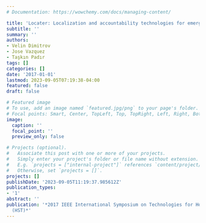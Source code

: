 ```yaml
---
# Documentation: https://wowchemy.com/docs/managing-content/

title: 'Locater: Localization and accountability technologies for emergency responders'
subtitle: ''
summary: ''
authors:
- Velin Dimitrov
- Jose Vazquez
- Taşkın Padır
tags: []
categories: []
date: '2017-01-01'
lastmod: 2023-09-05T07:19:38-04:00
featured: false
draft: false

# Featured image
# To use, add an image named `featured.jpg/png` to your page's folder.
# Focal points: Smart, Center, TopLeft, Top, TopRight, Left, Right, BottomLeft, Bottom, BottomRight.
image:
  caption: ''
  focal_point: ''
  preview_only: false

# Projects (optional).
#   Associate this post with one or more of your projects.
#   Simply enter your project's folder or file name without extension.
#   E.g. `projects = ["internal-project"]` references `content/project/deep-learning/index.md`.
#   Otherwise, set `projects = []`.
projects: []
publishDate: '2023-09-05T11:19:37.985612Z'
publication_types:
- '1'
abstract: ''
publication: '*2017 IEEE International Symposium on Technologies for Homeland Security
  (HST)*'
---
```

